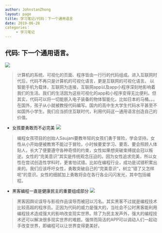 ```yaml
---
author: JohnstanZhong
layout: page
title: 学习笔记/代码：下一个通用语言
date: 2019-06-28
categories：
     - 学习笔记
---
```


##  代码: 下一个通用语言。
![](https://timgsa.baidu.com/timg?image&quality=80&size=b9999_10000&sec=1556385546086&di=96c22610ef9a43fb51993f32709a00d2&imgtype=0&src=http%3A%2F%2Fbpic.ooopic.com%2F17%2F31%2F79%2F17317904-e219435c6436496e80bfdc8af4a923c6-1.jpg)
> 计算机的系统、可视化的页面、程序皆由一行行的代码组成。进入互联网时代后，代码不再只是计算机的可视化语言，更是互联网的可视化语言。 以智能手机为载体，互联网为连接，互联网app以及app小程序深刻地影响着我们的生活。我们的生活因为这些可视化的app和小程序变得无比便利。但其实，代码可以将一切能嵌入电子装备的物体智能化，比如日本的马桶。。。在国外，孩子从小就被教授代码编写。国内的高中生大学生代码水平甚至不如国外小学生。我们应当抓住互联时代，利用代码这一通用语言创造自己的价值。

+ 女孩要勇敢而不必完美
![](https://gitee.com/uploads/images/2019/0427/224034_79a3951c_2350027.jpeg)
>  编程女孩项目的创始人Saujani要教年轻的女孩们勇于冒险，学会坚持。女性从小开始便被教育不能过于冒险，小时候要爱学习、要乖、要会照顾人体贴人，长大了便要遵守各种奇怪的约束，女性如果想突破束缚就会冠以叛逆。女性的“完美意识”其实是传统观念压迫的。因为女性追求完美，所以女性在尝试创造性学科时，更害怕试错。比如在编程行业，成功是试错积累出来的。我们应该呼吁女性，勇敢突破自己的“完美意识“，树立”错了又怎样呢“的意识。女性的细腻加上勇敢将会在各行各业闪闪发光，其中包括编程。


+ 黑客编程一直是健康民主的重要组成部分
![](https://gitee.com/uploads/images/2019/0427/224704_91892bb9_2350027.jpeg)
> 黑客因舆论误导与影视作品误导而被冠以污名。其实黑客不过就是编程技术比较高超的程序员。正因为代码的威力是强大的，当社会不公时黑客能利用编程技术造成强大的影响改变现实世界。除了为民主发声外，强大的编程技术还可以解决很多现实世界的难题。强悍而简洁的APP可以调动人们一起动手改变世界，即编程可以让世界变得更美好。